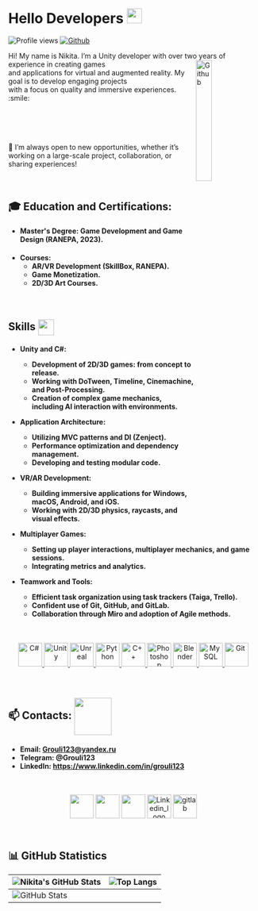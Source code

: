 <h1> Hello Developers <img src = "https://raw.githubusercontent.com/MartinHeinz/MartinHeinz/master/wave.gif" width = 30px> </h1>
<p align='center'>
</p>

![Profile views](https://komarev.com/ghpvc/?username=Grouli123&color=brightgreen) [![Github](https://img.shields.io/github/followers/Grouli123?label=Follow&style=social)](https://github.com/Grouli123)

<div size='20px'> Hi! My name is Nikita. I’m a Unity developer with over two years of experience in creating <img width="25%" align="right" alt="Github" src="https://user-images.githubusercontent.com/69174156/222849607-24ae78f6-2e79-4d7c-b809-ed393eedbad4.gif"/> games<br> and applications for virtual and augmented reality. My goal is to develop engaging projects<br> with a focus on quality and immersive experiences. :smile:
<br>
<br>
<br>
<br>
<br>

💬 I’m always open to new opportunities, whether it’s working on a large-scale project, collaboration, or sharing experiences!
<br>
<br>
<br>
<h2>🎓 Education and Certifications:</h2>
<h4>

- Master's Degree: Game Development and Game Design (RANEPA, 2023).
<h4>

- Courses:
  - AR/VR Development (SkillBox, RANEPA).
  - Game Monetization.
  - 2D/3D Art Courses.

</h4>

  </div>
<br>
<h2> Skills <img src = "https://media2.giphy.com/media/QssGEmpkyEOhBCb7e1/giphy.gif?cid=ecf05e47a0n3gi1bfqntqmob8g9aid1oyj2wr3ds3mg700bl&rid=giphy.gif" width = 32px align= 'center'> </h2>

<h4>

- Unity and C#:
  - Development of 2D/3D games: from concept to release.
  - Working with DoTween, Timeline, Cinemachine, and Post-Processing.
  - Creation of complex game mechanics, including AI interaction with environments.

- Application Architecture:
  - Utilizing MVC patterns and DI (Zenject).
  - Performance optimization and dependency management.
  - Developing and testing modular code.

- VR/AR Development:
  - Building immersive applications for Windows, macOS, Android, and iOS.
  - Working with 2D/3D physics, raycasts, and visual effects.

- Multiplayer Games:
  - Setting up player interactions, multiplayer mechanics, and game sessions.
  - Integrating metrics and analytics.

- Teamwork and Tools:
  - Efficient task organization using task trackers (Taiga, Trello).
  - Confident use of Git, GitHub, and GitLab.
  - Collaboration through Miro and adoption of Agile methods.

  </h4>
<br>
<p align="center">
  <a href="https://github.com/Grouli123?tab=repositories&q=&type=&language=csharp&sort=">
    <img width="48px" src="https://raw.githubusercontent.com/rahulbanerjee26/githubAboutMeGenerator/main/icons/csharp.svg" alt="C#">
  </a>
  <a href="https://github.com/Grouli123?tab=repositories&q=&type=&language=unity&sort=">
    <img width="48px" src="https://raw.githubusercontent.com/rahulbanerjee26/githubAboutMeGenerator/main/icons/unity.svg" alt="Unity">
  </a>
  <a href="https://github.com/Grouli123?tab=repositories&q=&type=&language=csharp&sort=">
    <img width="48px" src="https://raw.githubusercontent.com/rahulbanerjee26/githubAboutMeGenerator/main/icons/unreal.svg" alt="Unreal">
  </a>
  <a href="https://github.com/Grouli123?tab=repositories&q=&type=&language=python&sort=">
    <img width="48px" src="https://raw.githubusercontent.com/rahulbanerjee26/githubAboutMeGenerator/main/icons/python.svg" alt="Python">
  </a>
  <a href="https://github.com/Grouli123?tab=repositories&q=&type=&language=cpp&sort=">
    <img width="48px" src="https://raw.githubusercontent.com/rahulbanerjee26/githubAboutMeGenerator/main/icons/cpp.svg" alt="C++">
  </a>
  <a href="https://github.com/Grouli123?tab=repositories&q=&type=&language=photoshop&sort=">
    <img width="48px" src="https://raw.githubusercontent.com/rahulbanerjee26/githubAboutMeGenerator/main/icons/photoshop.svg" alt="Photoshop">
  </a>
  <a href="https://github.com/Grouli123?tab=repositories&q=&type=&language=blender&sort=">
    <img width="48px" src="https://raw.githubusercontent.com/rahulbanerjee26/githubAboutMeGenerator/main/icons/blender.svg" alt="Blender">
  </a>
  <a href="https://github.com/Grouli123?tab=repositories&q=&type=&language=mysql&sort=">
    <img width="48px" src="https://raw.githubusercontent.com/rahulbanerjee26/githubAboutMeGenerator/main/icons/mysql.svg" alt="MySQL">
  </a>
  <a href="https://github.com/Grouli123?tab=repositories&q=&type=&language=git&sort=">
    <img width="48px" src="https://raw.githubusercontent.com/rahulbanerjee26/githubAboutMeGenerator/main/icons/git.svg" alt="Git">
  </a>
</p>
<br>

<h2> 📫 Contacts: <img src='https://raw.githubusercontent.com/ShahriarShafin/ShahriarShafin/main/Assets/handshake.gif' width="75px" align= 'center'> </h2>
<h4>

- Email: Grouli123@yandex.ru
- Telegram: @Grouli123
- LinkedIn: https://www.linkedin.com/in/grouli123
</h4>
<br>
<p align="center">
  <a href = 'https://discordapp.com/users/Grouli123#7757'> <img width = '48px' align= 'center' src="https://github.com/rahulbanerjee26/githubProfileReadmeGenerator/blob/main/icons/discord.svg"/></a>
  <a href = 'https://t.me/Grouli123'> <img width = '48px' align= 'center' 
  src="https://user-images.githubusercontent.com/103457938/187045729-99f62a9d-2bc1-4417-9608-090371d10275.png"/></a>
  <a href = 'https://www.github.com/Grouli123'> <img width = '48px' align= 'center' src="https://raw.githubusercontent.com/rahulbanerjee26/githubAboutMeGenerator/main/icons/github.svg"/></a>
  <a href="https://www.linkedin.com/in/grouli123"><img src="https://cdn3.emoji.gg/emojis/5085-linkedin-logo.png" width="48px" height="48px" alt="Linkedin_logo" align= 'center'></a>
  <a href="https://gitlab.com/grouli123"><img src="https://cdn3.emoji.gg/emojis/6931_gitlab.png" width="48px" height="48px" alt="gitlab" align= 'center'></a>
</p>
<br>

## 📊 GitHub Statistics

| ![Nikita's GitHub Stats](https://github-readme-stats.vercel.app/api?username=Grouli123&show_icons=true&theme=radical) | ![Top Langs](https://github-readme-stats.vercel.app/api/top-langs/?username=Grouli123&langs_count=8&theme=radical&layout=compact) |
| --------------------------------------------------------------------------------------------------------------------- | ------------------------------------------------------------------------------------------------------------------------------- |
| ![GitHub Stats](https://github-readme-stats.vercel.app/api?username=Grouli123&show_icons=true&count_private=true&hide_title=false&theme=radical) |                                                                                                                               |
